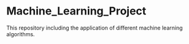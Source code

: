 # Machine_Learning_Project

This repository including the application of different machine learning algorithms.
